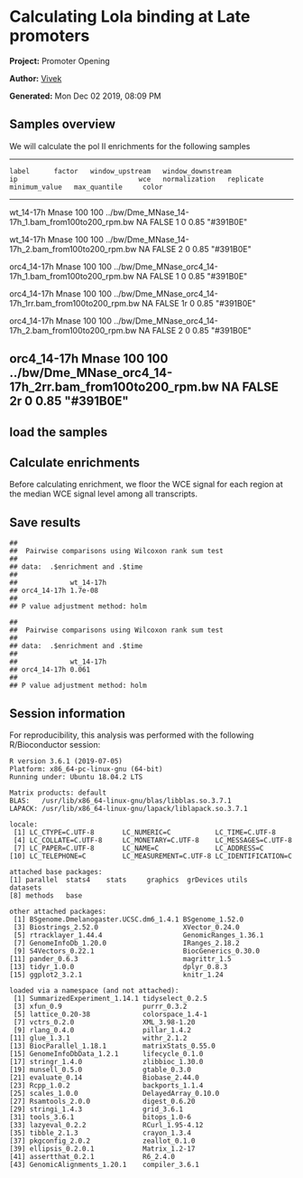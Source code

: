 

# Calculating Lola binding at Late promoters


**Project:** Promoter Opening

**Author:** [Vivek](mailto:vir@stowers.org)

**Generated:** Mon Dec 02 2019, 08:09 PM



## Samples overview

We will calculate the pol II enrichments for the following samples

---------------------------------------------------------------------------------------------------------------------------------------------------------------------------------------------------
    label      factor   window_upstream   window_downstream                             ip                              wce   normalization   replicate   minimum_value   max_quantile     color   
------------- -------- ----------------- ------------------- --------------------------------------------------------- ----- --------------- ----------- --------------- -------------- -----------
  wt_14-17h    Mnase          100                100             ../bw/Dme_MNase_14-17h_1.bam_from100to200_rpm.bw       NA        FALSE           1             0             0.85       "#391B0E" 

  wt_14-17h    Mnase          100                100             ../bw/Dme_MNase_14-17h_2.bam_from100to200_rpm.bw       NA        FALSE           2             0             0.85       "#391B0E" 

 orc4_14-17h   Mnase          100                100           ../bw/Dme_MNase_orc4_14-17h_1.bam_from100to200_rpm.bw    NA        FALSE           1             0             0.85       "#391B0E" 

 orc4_14-17h   Mnase          100                100          ../bw/Dme_MNase_orc4_14-17h_1rr.bam_from100to200_rpm.bw   NA        FALSE          1r             0             0.85       "#391B0E" 

 orc4_14-17h   Mnase          100                100           ../bw/Dme_MNase_orc4_14-17h_2.bam_from100to200_rpm.bw    NA        FALSE           2             0             0.85       "#391B0E" 

 orc4_14-17h   Mnase          100                100          ../bw/Dme_MNase_orc4_14-17h_2rr.bam_from100to200_rpm.bw   NA        FALSE          2r             0             0.85       "#391B0E" 
---------------------------------------------------------------------------------------------------------------------------------------------------------------------------------------------------

## load the samples



## Calculate enrichments

Before calculating enrichment, we floor the WCE signal for each region at the median WCE signal level among all transcripts.



## Save results






```
## 
## 	Pairwise comparisons using Wilcoxon rank sum test 
## 
## data:  .$enrichment and .$time 
## 
##             wt_14-17h
## orc4_14-17h 1.7e-08  
## 
## P value adjustment method: holm
```

```
## 
## 	Pairwise comparisons using Wilcoxon rank sum test 
## 
## data:  .$enrichment and .$time 
## 
##             wt_14-17h
## orc4_14-17h 0.061    
## 
## P value adjustment method: holm
```



## Session information

For reproducibility, this analysis was performed with the following R/Bioconductor session:


```
R version 3.6.1 (2019-07-05)
Platform: x86_64-pc-linux-gnu (64-bit)
Running under: Ubuntu 18.04.2 LTS

Matrix products: default
BLAS:   /usr/lib/x86_64-linux-gnu/blas/libblas.so.3.7.1
LAPACK: /usr/lib/x86_64-linux-gnu/lapack/liblapack.so.3.7.1

locale:
 [1] LC_CTYPE=C.UTF-8       LC_NUMERIC=C           LC_TIME=C.UTF-8       
 [4] LC_COLLATE=C.UTF-8     LC_MONETARY=C.UTF-8    LC_MESSAGES=C.UTF-8   
 [7] LC_PAPER=C.UTF-8       LC_NAME=C              LC_ADDRESS=C          
[10] LC_TELEPHONE=C         LC_MEASUREMENT=C.UTF-8 LC_IDENTIFICATION=C   

attached base packages:
[1] parallel  stats4    stats     graphics  grDevices utils     datasets 
[8] methods   base     

other attached packages:
 [1] BSgenome.Dmelanogaster.UCSC.dm6_1.4.1 BSgenome_1.52.0                      
 [3] Biostrings_2.52.0                     XVector_0.24.0                       
 [5] rtracklayer_1.44.4                    GenomicRanges_1.36.1                 
 [7] GenomeInfoDb_1.20.0                   IRanges_2.18.2                       
 [9] S4Vectors_0.22.1                      BiocGenerics_0.30.0                  
[11] pander_0.6.3                          magrittr_1.5                         
[13] tidyr_1.0.0                           dplyr_0.8.3                          
[15] ggplot2_3.2.1                         knitr_1.24                           

loaded via a namespace (and not attached):
 [1] SummarizedExperiment_1.14.1 tidyselect_0.2.5           
 [3] xfun_0.9                    purrr_0.3.2                
 [5] lattice_0.20-38             colorspace_1.4-1           
 [7] vctrs_0.2.0                 XML_3.98-1.20              
 [9] rlang_0.4.0                 pillar_1.4.2               
[11] glue_1.3.1                  withr_2.1.2                
[13] BiocParallel_1.18.1         matrixStats_0.55.0         
[15] GenomeInfoDbData_1.2.1      lifecycle_0.1.0            
[17] stringr_1.4.0               zlibbioc_1.30.0            
[19] munsell_0.5.0               gtable_0.3.0               
[21] evaluate_0.14               Biobase_2.44.0             
[23] Rcpp_1.0.2                  backports_1.1.4            
[25] scales_1.0.0                DelayedArray_0.10.0        
[27] Rsamtools_2.0.0             digest_0.6.20              
[29] stringi_1.4.3               grid_3.6.1                 
[31] tools_3.6.1                 bitops_1.0-6               
[33] lazyeval_0.2.2              RCurl_1.95-4.12            
[35] tibble_2.1.3                crayon_1.3.4               
[37] pkgconfig_2.0.2             zeallot_0.1.0              
[39] ellipsis_0.2.0.1            Matrix_1.2-17              
[41] assertthat_0.2.1            R6_2.4.0                   
[43] GenomicAlignments_1.20.1    compiler_3.6.1             
```
